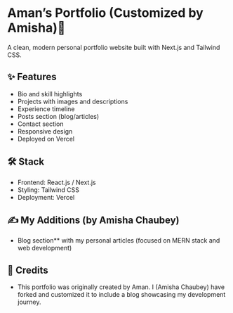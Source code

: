 # Aman’s Portfolio (Customized by Amisha)🚀

A clean, modern personal portfolio website built with Next.js and Tailwind CSS.

## ✨ Features

- Bio and skill highlights
- Projects with images and descriptions
- Experience timeline
- Posts section (blog/articles)
- Contact section
- Responsive design
- Deployed on Vercel

## 🛠️ Stack

- Frontend: React.js / Next.js
- Styling: Tailwind CSS
- Deployment: Vercel
  
 ## ✍️ My Additions (by Amisha Chaubey)

- Blog section** with my personal articles (focused on MERN stack and web development)

 ## 🙏 Credits
- This portfolio was originally created by Aman. I (Amisha Chaubey) have forked and customized it to include a blog showcasing my development journey.

